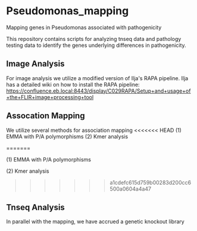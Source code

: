 # Pseudomonas_mapping
Mapping genes in Pseudomonas associated with pathogenicity

This repository contains scripts for analyzing tnseq data and pathology testing data to identify the genes underlying differences in pathogenicity.

## Image Analysis
For image analysis we utilize a modified version of Ilja's RAPA pipeline. Ilja has a detailed wiki on how to install the RAPA pipeline:
https://confluence.eb.local:8443/display/C029RAPA/Setup+and+usage+of+the+FLIR+image+processing+tool

## Assocation Mapping
We utilize several methods for association mapping
<<<<<<< HEAD
(1) EMMA with P/A polymorphisms
(2) Kmer analysis

=======

(1) EMMA with P/A polymorphisms

(2) Kmer analysis


>>>>>>> a1cdefc615d759b00283d200cc6500a0604a4a47
## Tnseq Analysis
In parallel with the mapping, we have accrued a genetic knockout library
